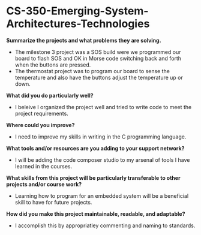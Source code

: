 # CS-350-Emerging-System-Architectures-Technologies

**Summarize the projects and what problems they are solving.**
  * The milestone 3 project was a SOS build were we programmed our board to flash SOS and OK in Morse code switching back and forth when the buttons are pressed. 
  * The thermostat project was to program our board to sense the temperature and also have the buttons adjust the temperature up or down. 

**What did you do particularly well?**
  * I beleive I organized the project well and tried to write code to meet the project requirements.

**Where could you improve?**
  * I need to improve my skills in writing in the C programming language.

**What tools and/or resources are you adding to your support network?**
  * I will be adding the code composer studio to my arsenal of tools I have learned in the courses.

**What skills from this project will be particularly transferable to other projects and/or course work?**
  * Learning how to program for an embedded system will be a beneficial skill to have for future projects.

**How did you make this project maintainable, readable, and adaptable?**
  * I accomplish this by appropriatley commenting and naming to standards. 
